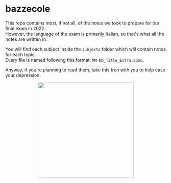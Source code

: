 # bazzecole
This repo contains most, if not all, of the notes we took to prepare for our final exam in 2022. \
However, the language of the exam is primarily Italian, so that's what all the notes are written in.

You will find each subject inside the `subjects` folder which will contain notes for each topic. \
Every file is named following this format: `MM-DD_Title_Extra.adoc`.

Anyway, if you're planning to read them, take this fren with you to help ease your depression.

<p align="center">
	<img src="https://i.ibb.co/37PP5jz/fren.png" width="300px">
</p>
